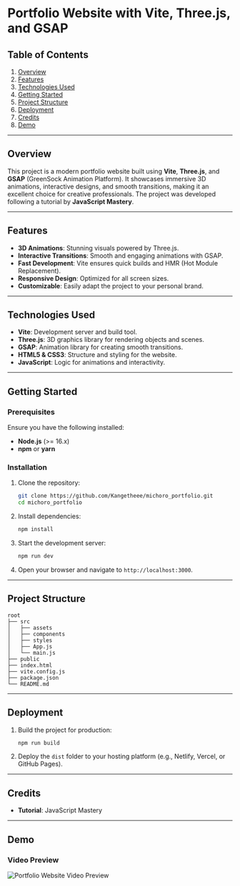# Portfolio Website with Vite, Three.js, and GSAP

## Table of Contents

1. [Overview](#overview)
2. [Features](#features)
3. [Technologies Used](#technologies-used)
4. [Getting Started](#getting-started)
5. [Project Structure](#project-structure)
6. [Deployment](#deployment)
7. [Credits](#credits)
8. [Demo](#demo)

---

## Overview

This project is a modern portfolio website built using **Vite**, **Three.js**, and **GSAP** (GreenSock Animation Platform). It showcases immersive 3D animations, interactive designs, and smooth transitions, making it an excellent choice for creative professionals. The project was developed following a tutorial by **JavaScript Mastery**.

---

## Features

- **3D Animations**: Stunning visuals powered by Three.js.
- **Interactive Transitions**: Smooth and engaging animations with GSAP.
- **Fast Development**: Vite ensures quick builds and HMR (Hot Module Replacement).
- **Responsive Design**: Optimized for all screen sizes.
- **Customizable**: Easily adapt the project to your personal brand.

---

## Technologies Used

- **Vite**: Development server and build tool.
- **Three.js**: 3D graphics library for rendering objects and scenes.
- **GSAP**: Animation library for creating smooth transitions.
- **HTML5 & CSS3**: Structure and styling for the website.
- **JavaScript**: Logic for animations and interactivity.

---

## Getting Started

### Prerequisites

Ensure you have the following installed:

- **Node.js** (>= 16.x)
- **npm** or **yarn**

### Installation

1. Clone the repository:

   ```bash
   git clone https://github.com/Kangetheee/michoro_portfolio.git
   cd michoro_portfolio
   ```

2. Install dependencies:

   ```bash
   npm install
   ```

3. Start the development server:

   ```bash
   npm run dev
   ```

4. Open your browser and navigate to `http://localhost:3000`.

---

## Project Structure

```
root
├── src
│   ├── assets
│   ├── components
│   ├── styles
│   ├── App.js
│   └── main.js
├── public
├── index.html
├── vite.config.js
├── package.json
└── README.md
```

---

## Deployment

1. Build the project for production:

   ```bash
   npm run build
   ```

2. Deploy the `dist` folder to your hosting platform (e.g., Netlify, Vercel, or GitHub Pages).

---

## Credits

- **Tutorial**: JavaScript Mastery

---

## Demo


### Video Preview
![Portfolio Website Video Preview](https://github.com/user-attachments/assets/7696feb4-5c56-4096-a60c-68377e6ea214)
